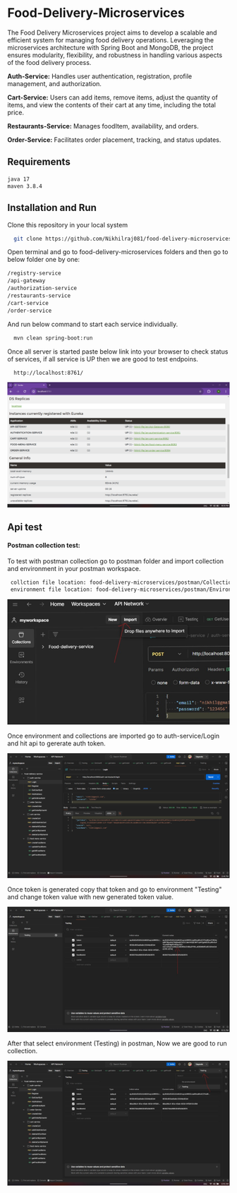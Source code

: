 
# Food-Delivery-Microservices

The Food Delivery Microservices project aims to develop a scalable and efficient system for managing food delivery operations. Leveraging the microservices architecture with Spring Boot and MongoDB, the project ensures modularity, flexibility, and robustness in handling various aspects of the food delivery process.

**Auth-Service:** Handles user authentication, registration, profile management, and authorization.

**Cart-Service:** Users can add items, remove items, adjust the quantity of items, and view the contents of their cart at any time, including the total price.

**Restaurants-Service:** Manages foodItem, availability, and orders.

**Order-Service:** Facilitates order placement, tracking, and status updates.

## Requirements
    java 17
    maven 3.8.4

## Installation and Run

Clone this repository in your local system

```bash
  git clone https://github.com/Nikhilraj081/food-delivery-microservices.git
```
Open terminal and go to food-delivery-microservices folders and then go to below folder one by one:
```bash
/registry-service
/api-gateway
/authorization-service
/restaurants-service
/cart-service
/order-service
```
And run below command to start each service individually.

```bash
  mvn clean spring-boot:run
```
Once  all server is started paste below link into your browser to check status of services, if all service is UP then we are good to test endpoins.
```bash
  http://localhost:8761/
```
![alt text](</readmeImage/Screenshot (64).png>)

## Api test

#### Postman collection test:
To test with postman collection go to postman folder and import collection and environment in your postman workspace.

```bash
 collction file location: food-delivery-microservices/postman/Collection/
 environment file location: food-delivery-microservices/postman/Environment/

```
![alt text](</readmeImage/Screenshot (70).jpg>)

Once environment and collections are imported go to auth-service/Login and hit api to gererate auth token.

![alt text](</readmeImage/Screenshot (65).png>)

Once token is generated copy that token and go to environment "Testing" and change token value with new generated token value.

![alt text](</readmeImage/Screenshot (71).jpg>)

 After that select environment (Testing) in postman, Now we are good to run collection.

 ![alt text](</readmeImage/Screenshot (67).jpg>)
